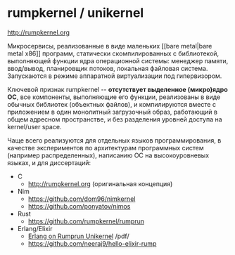 # rumpkernel / unikernel

http://rumpkernel.org

Микросервисы, реализованные в виде маленьких [[bare metal|bare metal x86]] программ, статически скомпилированных с библиотекой, выполняющей функции ядра операционной системы: менеджер памяти, ввод/вывод, планировщик потоков, локальная файловая система. Запускаются в режиме аппаратной виртуализации под гипервизором.

Ключевой признак rumpkernel -- **отсутствует выделенное (микро)ядро ОС**, все компоненты, выполняющие его функции, реализованы в виде обычных библиотек (объектных файлов), и компилируются вместе с приложением в один монолитный загрузочный образ, работающий в общем адресном пространстве, и без разделения уровней доступа на kernel/user space.

Чаще всего реализуются для отдельных языков программирования, в качестве экспериментов по архитектурам программных систем (например распределенных), написанию ОС на высокоуровневых языках, и для диссертаций:
* C
  * http://rumpkernel.org (оригинальная концепция)
* Nim
  * https://github.com/dom96/nimkernel
  * https://github.com/ponyatov/nimos
* Rust
  * https://github.com/rumpkernel/rumprun
* Erlang/Elixir
  * [Erlang on Rumprun Unikernel](http://www.erlang-factory.com/static/upload/media/1474729921717518neerajsharmaerlangonrumprununikerneleuc2016.pdf) /pdf/
  * https://github.com/neeraj9/hello-elixir-rump
